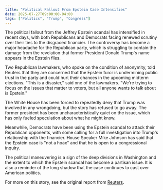```yaml
---
title: "Political Fallout From Epstein Case Intensifies"
date: 2025-07-27T09:00:00-04:00
tags: ["Politics", "Trump", "Congress"]
---
```


The political fallout from the Jeffrey Epstein scandal has intensified in recent days, with both Republicans and Democrats facing renewed scrutiny over their ties to the disgraced financier. The controversy has become a major headache for the Republican party, which is struggling to contain the damage from the revelation that former President Donald Trump's name appears in the Epstein files.

Two Republican lawmakers, who spoke on the condition of anonymity, told Reuters that they are concerned that the Epstein furor is undermining public trust in the party and could hurt their chances in the upcoming midterm elections. "This is a disaster," said one of the lawmakers. "We're trying to focus on the issues that matter to voters, but all anyone wants to talk about is Epstein."

The White House has been forced to repeatedly deny that Trump was involved in any wrongdoing, but the story has refused to go away. The former president has been uncharacteristically quiet on the issue, which has only fueled speculation about what he might know.

Meanwhile, Democrats have been using the Epstein scandal to attack their Republican opponents, with some calling for a full investigation into Trump's relationship with the financier. House Speaker Mike Johnson has said that the Epstein case is "not a hoax" and that he is open to a congressional inquiry.

The political maneuvering is a sign of the deep divisions in Washington and the extent to which the Epstein scandal has become a partisan issue. It is also a reminder of the long shadow that the case continues to cast over American politics.

For more on this story, see the original report from [Reuters](https://www.reuters.com/world/us/epstein-furor-undermining-public-trust-republican-election-hopes-two-us-2025-07-27/).
